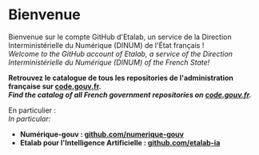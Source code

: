 # Bienvenue 

Bienvenue sur le compte GitHub d'Etalab, un service de la Direction Interministérielle du Numérique (DINUM) de l'État français !  
*Welcome to the GitHub account of Etalab, a service of the Direction Interministérielle du Numérique (DINUM) of the French State!*

__Retrouvez le catalogue de tous les repositories de l'administration française sur [code.gouv.fr](https://code.gouv.fr/public/#/groups).__  
__*Find the catalog of all French government repositories on [code.gouv.fr](https://code.gouv.fr/public/#/groups).*__

En particulier :  
*In particular:*

- __Numérique-gouv : [github.com/numerique-gouv](https://github.com/numerique-gouv)__
- __Etalab pour l'Intelligence Artificielle : [github.com/etalab-ia](https://github.com/etalab-ia)__
